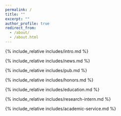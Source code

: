 ```yaml
---
permalink: /
title: ""
excerpt: ""
author_profile: true
redirect_from: 
  - /about/
  - /about.html
---
```


<span class='anchor' id='about-me'></span>
{% include_relative includes/intro.md %}

{% include_relative includes/news.md %}

{% include_relative includes/pub.md %}

{% include_relative includes/honors.md %}

{% include_relative includes/education.md %}

{% include_relative includes/research-intern.md %}

{% include_relative includes/academic-service.md %}

<div id="clustrmaps-container" style="width: 200px; height: 200px; margin: 20px auto; overflow: hidden;">
  <script type="text/javascript" id="clstr_globe" src="//clustrmaps.com/globe.js?d=QTxr5pjXKYjkms-OqKjcN2pEF7rYZUpDkjTs7-0jP5c"></script>
</div>